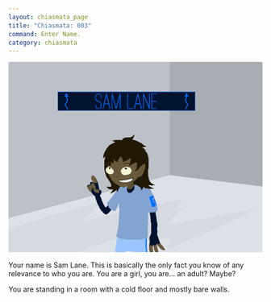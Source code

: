 ```yaml
---
layout: chiasmata_page
title: "Chiasmata: 003"
command: Enter Name.
category: chiasmata
---
```


![003](/chiasmata/images/narrative/002.gif)

Your name is Sam Lane. This is basically the only fact you know of any relevance to who you are. You are a girl, you are... an adult? Maybe?

You are standing in a room with a cold floor and mostly bare walls.